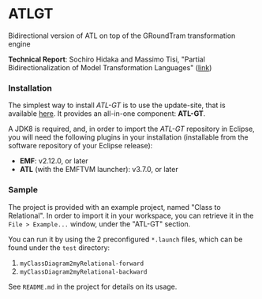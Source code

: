 # ATLGT
Bidirectional version of ATL on top of the GRoundTram transformation engine

**Technical Report**: Sochiro Hidaka and Massimo Tisi, "Partial Bidirectionalization of Model Transformation Languages" ([link](http://cis.k.hosei.ac.jp/~hidaka/research/papers/scp2016.pdf))


### Installation

The simplest way to install _ATL-GT_ is to use the update-site, that is available [here](https://atlanmod.github.io/ATLGT/releases/). It provides an all-in-one component: **ATL-GT**.

A JDK8 is required, and, in order to import the _ATL-GT_ repository in Eclipse, you will need the following plugins in your installation (installable from the software repository of your Eclipse release):

- **EMF**: v2.12.0, or later
- **ATL** (with the EMFTVM launcher): v3.7.0, or later

### Sample

The project is provided with an example project, named "Class to Relational". In order to import it in your workspace, 
you can retrieve it in the `File > Example...` window, under the "ATL-GT" section.


You can run it by using the 2 preconfigured `*.launch` files, which can be found under the `test` directory:

1. `myClassDiagram2myRelational-forward`
2. `myClassDiagram2myRelational-backward`

See `README.md` in the project for details on its usage.
